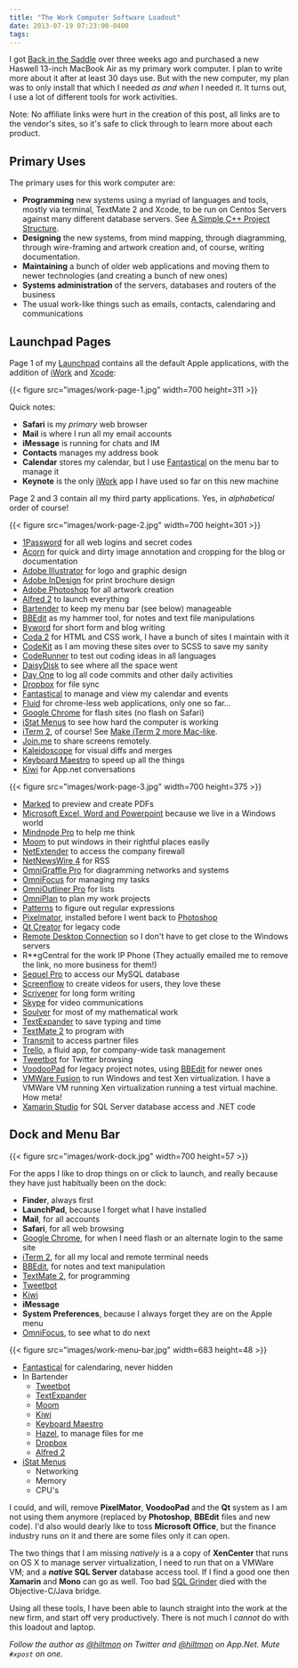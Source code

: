 ```yaml
---
title: "The Work Computer Software Loadout"
date: 2013-07-19 07:23:00-0400
tags: 
---
```


I got [Back in the Saddle](https://hiltmon.com/blog/2013/06/25/back-in-the-saddle/) over three weeks ago and purchased a new Haswell 13-inch MacBook Air as my primary work computer. I plan to write more about it after at least 30 days use. But with the new computer, my plan was to only install that which I needed *as and when* I needed it. It turns out, I use a lot of different tools for work activities.

<span class="light">Note: No affiliate links were hurt in the creation of this post, all links are to the vendor's sites, so it's safe to click through to learn more about each product.</span>

## Primary Uses

The primary uses for this work computer are:

* **Programming** new systems using a myriad of languages and tools, mostly via terminal, TextMate 2 and Xcode, to be run on Centos Servers against many different database servers. See [A Simple C++ Project Structure](https://hiltmon.com/blog/2013/07/03/a-simple-c-plus-plus-project-structure/).
* **Designing** the new systems, from mind mapping, through diagramming, through wire-framing and artwork creation and, of course, writing documentation.
* **Maintaining** a bunch of older web applications and moving them to newer technologies (and creating a bunch of new ones)
* **Systems administration** of the servers, databases and routers of the business
* The usual work-like things such as emails, contacts, calendaring and communications

## Launchpad Pages

Page 1 of my [Launchpad](http://support.apple.com/kb/HT5548) contains all the default Apple applications, with the addition of [iWork](http://www.apple.com/iwork/) and [Xcode](https://developer.apple.com/xcode/):

{{< figure src="images/work-page-1.jpg" width=700 height=311 >}}

Quick notes:

* **Safari** is my *primary* web browser
* **Mail** is where I run all my email accounts
* **iMessage** is running for chats and IM
* **Contacts** manages my address book
* **Calendar** stores my calendar, but I use [Fantastical](http://flexibits.com/fantastical) on the menu bar to manage it
* **Keynote** is the only [iWork](http://www.apple.com/iwork/) app I have used so far on this new machine

Page 2 and 3 contain all my third party applications. Yes, in *alphabetical* order of course!

{{< figure src="images/work-page-2.jpg" width=700 height=301 >}}

* [1Password](https://agilebits.com/onepassword) for all web logins and secret codes
* [Acorn](http://www.flyingmeat.com/acorn/) for quick and dirty image annotation and cropping for the blog or documentation
* [Adobe Illustrator](http://www.adobe.com/products/illustrator.html) for logo and graphic design
* [Adobe InDesign](http://www.adobe.com/products/indesign.html) for print brochure design
* [Adobe Photoshop](http://www.adobe.com/products/photoshop.html) for all artwork creation
* [Alfred 2](http://www.alfredapp.com) to launch everything
* [Bartender](http://www.macbartender.com) to keep my menu bar (see below) manageable
* [BBEdit](http://www.barebones.com/products/bbedit/index.html) as my hammer tool, for notes and text file manipulations
* [Byword](http://bywordapp.com) for short form and blog writing
* [Coda 2](http://panic.com/coda/) for HTML and CSS work, I have a bunch of sites I maintain with it
* [CodeKit](http://incident57.com/codekit/) as I am moving these sites over to SCSS to save my sanity
* [CodeRunner](http://krillapps.com/coderunner/) to test out coding ideas in all languages
* [DaisyDisk](http://www.daisydiskapp.com) to see where all the space went
* [Day One](http://dayoneapp.com) to log all code commits and other daily activities
* [Dropbox](https://www.dropbox.com/) for file sync
* [Fantastical](http://flexibits.com/fantastical) to manage and view my calendar and events
* [Fluid](http://fluidapp.com) for chrome-less web applications, only one so far...
* [Google Chrome](https://www.google.com/intl/en/chrome/browser/) for flash sites (no flash on Safari)
* [iStat Menus](http://bjango.com/mac/istatmenus/) to see how hard the computer is working
* [iTerm 2](http://www.iterm2.com/#/section/home), of course! See [Make iTerm 2 more Mac-like](https://hiltmon.com/blog/2013/02/13/make-iterm-2-more-mac-like/).
* [Join.me](https://join.me) to share screens remotely.
* [Kaleidoscope](http://www.kaleidoscopeapp.com) for visual diffs and merges
* [Keyboard Maestro](http://www.keyboardmaestro.com/main/) to speed up all the things
* [Kiwi](http://kiwi-app.net) for App.net conversations

{{< figure src="images/work-page-3.jpg" width=700 height=375 >}}

* [Marked](http://markedapp.com) to preview and create PDFs
* [Microsoft Excel, Word and Powerpoint](http://blog.officeformac.com/tag/macbu/) because we live in a Windows world
* [Mindnode Pro](http://mindnode.com) to help me think
* [Moom](http://manytricks.com/moom/) to put windows in their rightful places easily
* [NetExtender](http://www.sonicwall.com/us/en/products/324.html) to access the company firewall
* [NetNewsWire 4](http://netnewswireapp.com) for RSS
* [OmniGraffle Pro](http://www.omnigroup.com/omnigraffle) for diagramming networks and systems
* [OmniFocus](http://www.omnigroup.com/omnifocus) for managing my tasks
* [OmniOutliner Pro](http://www.omnigroup.com/omnioutliner) for lists
* [OmniPlan](http://www.omnigroup.com/omniplan) to plan my work projects
* [Patterns](http://krillapps.com/patterns/) to figure out regular expressions
* [Pixelmator](http://www.pixelmator.com), installed before I went back to [Photoshop](http://www.adobe.com/products/photoshop.html)
* [Qt Creator](http://qt-project.org) for legacy code
* [Remote Desktop Connection](http://www.microsoft.com/mac/remote-desktop-client) so I don't have to get close to the Windows servers
* R**gCentral for the work IP Phone <span class="light">(They actually emailed me to remove the link, no more business for them!)</span>
* [Sequel Pro](http://www.sequelpro.com) to access our MySQL database
* [Screenflow](http://www.telestream.net/screenflow/) to create videos for users, they love these
* [Scrivener](https://www.literatureandlatte.com) for long form writing
* [Skype](http://www.skype.com/en/) for video communications
* [Soulver](http://www.acqualia.com/soulver/) for most of my mathematical work
* [TextExpander](http://smilesoftware.com/TextExpander/index.html) to save typing and time
* [TextMate 2](http://macromates.com) to program with
* [Transmit](http://panic.com/transmit/) to access partner files
* [Trello](https://trello.com), a fluid app, for company-wide task management
* [Tweetbot](http://tapbots.com/software/tweetbot/) for Twitter browsing
* [VoodooPad](http://flyingmeat.com/voodoopad/) for legacy project notes, using [BBEdit](http://www.barebones.com/products/bbedit/index.html) for newer ones
* [VMWare Fusion](http://www.vmware.com/products/fusion/overview.html) to run Windows and test Xen virtualization. I have a VMWare VM running Xen virtualization running a test virtual machine. How meta!
* [Xamarin Studio](http://xamarin.com/studio) for SQL Server database access and .NET code

## Dock and Menu Bar

{{< figure src="images/work-dock.jpg" width=700 height=57 >}}

For the apps I like to drop things on or click to launch, and really because they have just habitually been on the dock:

- **Finder**, always first
- **LaunchPad**, because I forget what I have installed
- **Mail**, for all accounts
- **Safari**, for all web browsing
- [Google Chrome](https://www.google.com/intl/en/chrome/browser/), for when I need flash or an alternate login to the same site
- [iTerm 2](http://www.iterm2.com/#/section/home), for all my local and remote terminal needs
- [BBEdit](http://www.barebones.com/products/bbedit/index.html), for notes and text manipulation
- [TextMate 2](http://macromates.com), for programming
- [Tweetbot](http://tapbots.com/software/tweetbot/)
- [Kiwi](http://kiwi-app.net)
- **iMessage**
- **System Preferences**, because I always forget they are on the Apple menu
- [OmniFocus](http://www.omnigroup.com/omnifocus), to see what to do next

{{< figure src="images/work-menu-bar.jpg" width=683 height=48 >}}

* [Fantastical](http://flexibits.com/fantastical) for calendaring, never hidden
* In Bartender
	* [Tweetbot](http://tapbots.com/software/tweetbot/)
	* [TextExpander](http://smilesoftware.com/TextExpander/index.html)
	* [Moom](http://manytricks.com/moom/)
	* [Kiwi](http://kiwi-app.net)
	* [Keyboard Maestro](http://www.keyboardmaestro.com/main/)
	* [Hazel](http://www.noodlesoft.com/hazel.php), to manage files for me
	* [Dropbox](https://www.dropbox.com/)
	* [Alfred 2](http://www.alfredapp.com)
* [iStat Menus](http://bjango.com/mac/istatmenus/)
	* Networking
	* Memory
	* CPU's

I could, and will, remove **PixelMator**, **VoodooPad** and the **Qt** system as I am not using them anymore (replaced by **Photoshop**, **BBEdit** files and new code).  I'd also would dearly like to toss **Microsoft Office**, but the finance industry runs on it and there are some files only it can open.

The two things that I am missing *natively* is a a copy of **XenCenter** that runs on OS X to manage server virtualization, I need to run that on a VMWare VM; and a ***native* SQL Server** database access tool. If I find a good one then **Xamarin** and **Mono** can go as well. Too bad [SQL Grinder](http://www.sqlgrinder.com) died with the Objective-C/Java bridge.

Using all these tools, I have been able to launch straight into the work at the new firm, and start off very productively. There is not much I *cannot* do with this loadout and laptop.

*Follow the author as [@hiltmon](https://twitter.com/hiltmon) on Twitter and [@hiltmon](http://alpha.app.net/hiltmon) on App.Net. Mute `#xpost` on one.*
